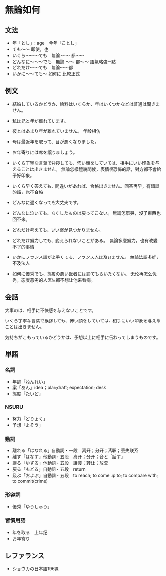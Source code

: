 # 無論如何

## 文法

- 年「とし」: age　今年「ことし」
- ても〜〜 即使，也
- いくら〜〜〜ても　無論 ～～ 都～～
- どんなに〜〜〜でも　無論 ～～ 都～～ 語氣略強一點
- どれだけ〜〜ても　無論～～都
- いかに〜〜ても〜 如何に 比較正式

## 例文

- 結婚しているかどうか、給料はいくらか、年はいくつかなどは普通は聞きません。
- 私は兄と年が離れています。
- 彼とはあまり年が離れていません。 年龄相仿
- 母は最近年を取って、目が悪くなりました。
- お年寄りには席を譲りましょう。

- いくら丁寧な言葉で挨拶しても、怖い顔をしていては、相手にいい印象を与えることは出きません。 無論怎樣禮貌問候，表情很恐怖的話，對方都不會給予好印象。
- いくら早く答えても、間違いがあれば、合格出きません。回答再早，有錯誤的話，也不合格

- どんなに遅くなっても大丈夫です。
- どんなに泣いても、なくしたものは戻ってこない。 無論怎麼哭，沒了東西也回不來。
- どれだけ考えても、いい案が見つかりません。
- どれだけ努力しても、変えられないことがある。　無論多麼努力，也有改變不了的事情

- いかにフランス語が上手くても、フランス人は及びません。 無論法語多好，不及法人
- 如何に優秀でも、態度の悪い医者には診てもらいたくない。 无论再怎么优秀，态度恶劣的人医生都不想让他来看病。

## 会話

大事のは、相手に不快感を与えないことです。

いくら丁寧な言葉で挨拶しても、怖い顔をしていては、相手にいい印象を与えることは出きません。

気持ちがこもっているかどうかは、予想以上に相手に伝わってしまうものです。

## 単語

### 名詞

- 年齢「ねんれい」
- 案「あん」idea；plan;draft; expectation; desk
- 態度「たいど」

### NSURU

- 努力「どりょく」
- 予想「よそう」

### 動詞

- 離れる「はなれる」自動詞・一段　离开；分开；离职；丢失联系
- 離す「はなす」他動詞・五段　离开；分开；音と「話す」
- 譲る「ゆずる」他動詞・五段　譲渡；转让；放棄
- 戻る「もどる」自動詞・五段　return
- 及ぶ「およぶ」自動詞・五段　to reach; to come up to; to compare with; to commit(crime)

### 形容詞

- 優秀「ゆうしゅう」

### 習慣用語

- 年を取る　上年纪
- お年寄り

## レファランス

- ショウカの日本語196課
